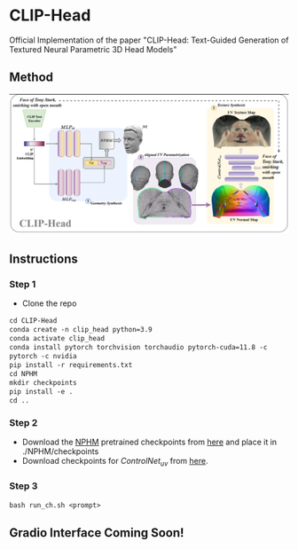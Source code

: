 # CLIP-Head
Official Implementation of the paper "CLIP-Head: Text-Guided Generation of Textured Neural Parametric 3D Head Models"

## Method
![Architecture](./images/Pipeline.png)

## Instructions

### Step 1
- Clone the repo
```
cd CLIP-Head
conda create -n clip_head python=3.9
conda activate clip_head
conda install pytorch torchvision torchaudio pytorch-cuda=11.8 -c pytorch -c nvidia
pip install -r requirements.txt
cd NPHM
mkdir checkpoints
pip install -e .
cd ..
```

### Step 2 
- Download the [NPHM](https://github.com/SimonGiebenhain/NPHM) pretrained checkpoints from [here](https://drive.google.com/drive/folders/1dajUVhnYgRxbmX9CpAXDw702YYb0VHm9) and place it in ./NPHM/checkpoints
- Download checkpoints for $ControlNet_{uv}$ from [here](https://drive.google.com/file/d/1ReBlV7BX6eIbrIjYj2MV7AeLAZeP3aft/view?usp=sharing).

### Step 3
```
bash run_ch.sh <prompt>
```



## Gradio Interface Coming Soon!

